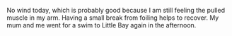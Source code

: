 No wind today, which is probably good because I am still feeling the pulled muscle in my arm. Having a small break from foiling helps to recover. 
My mum and me went for a swim to Little Bay again in the afternoon. 
